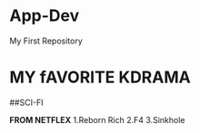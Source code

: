 # App-Dev
My First Repository
# MY fAVORITE KDRAMA
##SCI-FI


**FROM NETFLEX**
1.Reborn Rich
2.F4
3.Sinkhole

